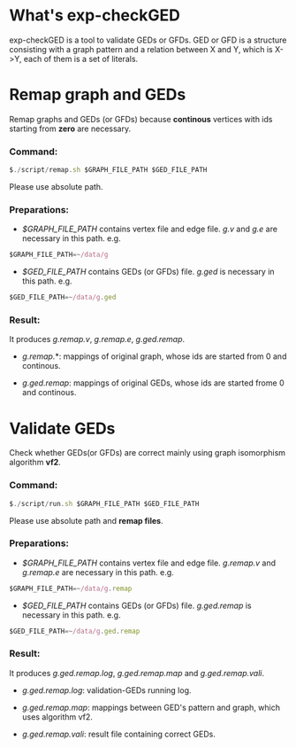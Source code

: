 # What's exp-checkGED
exp-checkGED is a tool to validate GEDs or GFDs.
GED or GFD is a structure consisting with a graph pattern and a relation between X and Y, which is X->Y, each of them is a set of literals.

# Remap graph and GEDs
Remap graphs and GEDs (or GFDs) because **continous** vertices with ids starting from **zero** are necessary.

### Command:

```JavaScript
$./script/remap.sh $GRAPH_FILE_PATH $GED_FILE_PATH
```
Please use absolute path.

### Preparations:

- *$GRAPH_FILE_PATH* contains vertex file and edge file. *g.v* and *g.e* are necessary in this path. e.g.
```JavaScript
$GRAPH_FILE_PATH=~/data/g
```

- *$GED_FILE_PATH* contains GEDs (or GFDs) file. *g.ged* is necessary in this path. e.g.
```JavaScript
$GED_FILE_PATH=~/data/g.ged
```

### Result:

It produces *g.remap.v*, *g.remap.e*, *g.ged.remap*.

- *g.remap.*\*: mappings of original graph, whose ids are started from 0 and continous.

- *g.ged.remap*: mappings of original GEDs, whose ids are started frome 0 and continous.

# Validate GEDs
Check whether GEDs(or GFDs) are correct mainly using graph isomorphism algorithm **vf2**.

### Command:

```JavaScript
$./script/run.sh $GRAPH_FILE_PATH $GED_FILE_PATH
```
Please use absolute path and **remap files**.

### Preparations:

- *$GRAPH_FILE_PATH* contains vertex file and edge file. *g.remap.v* and *g.remap.e* are necessary in this path. e.g.
```JavaScript
$GRAPH_FILE_PATH=~/data/g.remap
```

- *$GED_FILE_PATH* contains GEDs (or GFDs) file. *g.ged.remap* is necessary in this path. e.g.
```JavaScript
$GED_FILE_PATH=~/data/g.ged.remap
```

### Result:

It produces *g.ged.remap.log*, *g.ged.remap.map* and *g.ged.remap.vali*.

- *g.ged.remap.log*: validation-GEDs running log.

- *g.ged.remap.map*: mappings between GED's pattern and graph, which uses algorithm vf2.

- *g.ged.remap.vali*: result file containing correct GEDs.
